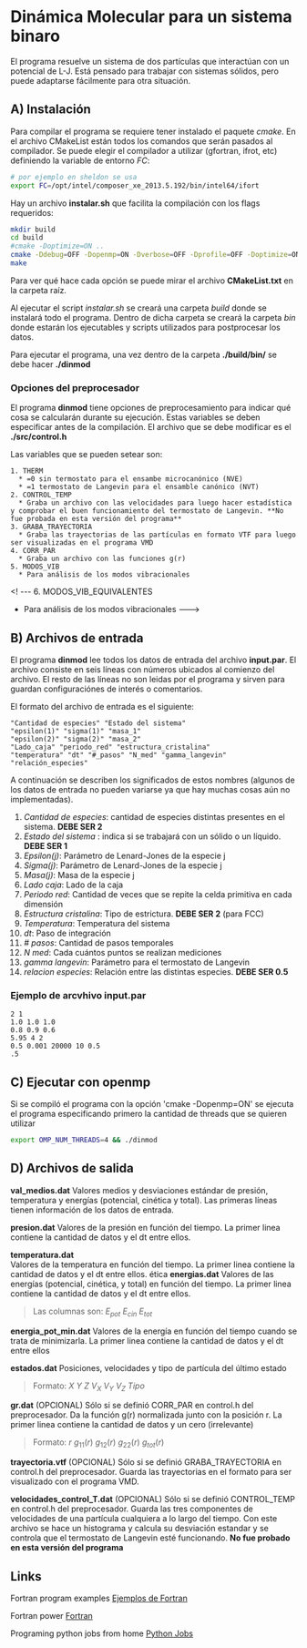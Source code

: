 
Dinámica Molecular para un sistema binaro
=========================================

El programa resuelve un sistema de dos partículas que interactúan con un potencial de L-J.
Está pensado para trabajar con sistemas sólidos, pero puede adaptarse fácilmente para otra
situación.

A) Instalación
-----------

Para compilar el programa se requiere tener instalado el paquete *cmake*. En el archivo CMakeList están todos los comandos que serán pasados al compilador. Se puede elegir el compilador a utilizar (gfortran, ifrot, etc) definiendo la variable de entorno *FC*:
```bash
# por ejemplo en sheldon se usa 
export FC=/opt/intel/composer_xe_2013.5.192/bin/intel64/ifort
```

Hay un archivo **instalar.sh** que facilita la compilación con los flags requeridos:

```bash
mkdir build
cd build
#cmake -Doptimize=ON ..
cmake -Ddebug=OFF -Dopenmp=ON -Dverbose=OFF -Dprofile=OFF -Doptimize=ON ..
make
```

Para ver qué hace cada opción se puede mirar el archivo **CMakeList.txt** en la carpeta raíz.

Al ejecutar el script *instalar.sh* se creará una carpeta *build* donde se instalará todo el programa. Dentro de dicha carpeta se creará la carpeta *bin* donde estarán los ejecutables y scripts utilizados para postprocesar los datos.

Para ejecutar el programa, una vez dentro de la carpeta **./build/bin/** se debe hacer **./dinmod**

### Opciones del preprocesador

El programa **dinmod** tiene opciones de preprocesamiento para indicar qué cosa se calcularán durante su ejecución. Estas variables se deben especificar antes de la compilación. El archivo que se debe modificar es el **./src/control.h**

Las variables que se pueden setear son:

```
1. THERM 
  * =0 sin termostato para el ensambe microcanónico (NVE)
  * =1 termostato de Langevin para el ensamble canónico (NVT)
2. CONTROL_TEMP
  * Graba un archivo con las velocidades para luego hacer estadística y comprobar el buen funcionamiento del termostato de Langevin. **No fue probada en esta versión del programa**
3. GRABA_TRAYECTORIA
  * Graba las trayectorias de las partículas en formato VTF para luego ser visualizadas en el programa VMD
4. CORR_PAR
  * Graba un archivo con las funciones g(r) 
5. MODOS_VIB
  * Para análisis de los modos vibracionales
``` 
<! --- 6. MODOS_VIB_EQUIVALENTES
  * Para análisis de los modos vibracionales --->

B) Archivos de entrada
--------------------

El programa **dinmod** lee todos los datos de entrada del archivo **input.par**. El archivo consiste en seis líneas con números ubicados al comienzo del archivo. El resto de las líneas no son leidas por el programa y sirven para guardan configuraciónes de interés o comentarios.

El formato del archivo de entrada es el siguiente:

```Fortran
"Cantidad de especies" "Estado del sistema"
"epsilon(1)" "sigma(1)" "masa_1"
"epsilon(2)" "sigma(2)" "masa_2"
"Lado_caja" "periodo_red" "estructura_cristalina" 
"temperatura" "dt" "#_pasos" "N_med" "gamma_langevin"
"relación_especies"
```

A continuación se describen los significados de estos nombres (algunos de los datos de entrada no pueden variarse ya que hay muchas cosas aún no implementadas).

1. _Cantidad de especies_: cantidad de especies distintas presentes en el sistema. **DEBE SER 2**
2. _Estado del sistema_ : indica si se trabajará con un sólido o un líquido. **DEBE SER 1** 
3. _Epsilon(j)_: Parámetro de Lenard-Jones de la especie j
4. _Sigma(j)_: Parámetro de Lenard-Jones de la especie j
5. _Masa(j)_: Masa de la especie j
6. _Lado caja_: Lado de la caja
7. _Periodo red_: Cantidad de veces que se repite la celda primitiva en cada dimensión
8. _Estructura cristalina_: Tipo de estrictura. **DEBE SER 2** (para  FCC)
9. _Temperatura_: Temperatura del sistema
10. _dt_: Paso de integración 
11. _# pasos_: Cantidad de pasos temporales
12. _N med_: Cada cuántos puntos se realizan mediciones
13. _gamma langevin_: Parámetro para el termostato de Langevin
14. _relacion especies_:  Relación entre las distintas especies. **DEBE SER 0.5**

### Ejemplo de arcvhivo **input.par** 

```Fortran
2 1
1.0 1.0 1.0
0.8 0.9 0.6
5.95 4 2
0.5 0.001 20000 10 0.5
.5
```

C) Ejecutar con openmp
------------------------

Si se compiló el programa con la opción 'cmake -Dopenmp=ON' se ejecuta el programa
especificando primero la cantidad de threads que se quieren utilizar

```bash
export OMP_NUM_THREADS=4 && ./dinmod
```

D) Archivos de salida
-----------------------

**val_medios.dat** 
  Valores medios y desviaciones estándar de presión, temperatura y energías (potencial, cinética y total). Las primeras líneas tienen información de los datos de entrada.

**presion.dat** 
  Valores de la presión en función del tiempo. La primer linea contiene la cantidad de datos y el dt entre ellos.

**temperatura.dat**  
  Valores de la temperatura en función del tiempo. La primer linea contiene la cantidad de datos y el dt entre ellos.
ética
**energias.dat**
  Valores de las energías (potencial, cinética, y total) en función del tiempo. La primer linea contiene la cantidad de datos y el dt entre ellos.

> Las columnas son:    $E_{pot}$  $E_{cin}$   $E_{tot}$

**energia_pot_min.dat**
 Valores de la energía en función del tiempo cuando se trata de minimizarla. La primer linea contiene la cantidad de datos y el dt entre ellos

**estados.dat** 
  Posiciones, velocidades y tipo de partícula del último estado

> Formato:  $X$ $Y$ $Z$ $V_X$ $V_Y$ $V_Z$ $Tipo$

**gr.dat**
  (OPCIONAL) Sólo si se definió CORR_PAR en control.h del preprocesador. Da la función g(r) normalizada junto con la posición r. La primer linea contiene la cantidad de datos y un cero (irrelevante) 

> Formato:     $r$ $g_{11}(r)$ $g_{12}(r)$ $g_{22}(r)$ $g_{tot}(r)$                  
  
**trayectoria.vtf**
  (OPCIONAL) Sólo si se definió GRABA_TRAYECTORIA en control.h del preprocesador. Guarda las trayectorias en el formato para ser visualizado con el programa VMD.

**velocidades_control_T.dat** 
  (OPCIONAL) Sólo si se definió CONTROL_TEMP en control.h del preprocesador. Guarda las tres componentes de velocidades de una partícula cualquiera a lo largo del tiempo. Con este archivo se hace un histograma y calcula su desviación estandar y se controla que el termostato de Langevin esté funcionando. **No fue probado en esta versión del programa**

Links
----------

Fortran program examples 
[Ejemplos de Fortran](http://www.personal.psu.edu/jhm/f90/progref.html)

Fortran power
[Fortran](http://www.obliquity.com/computer/fortran/)

Programing python jobs from home
[Python Jobs](https://www.python.org/jobs/)


